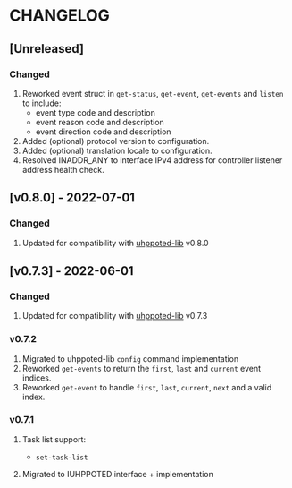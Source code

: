 # CHANGELOG

## [Unreleased]

### Changed

1. Reworked event struct in `get-status`, `get-event`, `get-events` and `listen` to include:
   - event type code and description
   - event reason code and description
   - event direction code and description
2. Added (optional) protocol version to configuration.
3. Added (optional) translation locale to configuration.
4. Resolved INADDR_ANY to interface IPv4 address for controller listener address health check.


## [v0.8.0] - 2022-07-01

### Changed
1. Updated for compatibility with [uhppoted-lib](https://github.com/uhppoted/uhppoted-lib) v0.8.0

## [v0.7.3] - 2022-06-01

### Changed
1. Updated for compatibility with [uhppoted-lib](https://github.com/uhppoted/uhppoted-lib) v0.7.3

### v0.7.2

1. Migrated to uhppoted-lib `config` command implementation
2. Reworked `get-events` to return the `first`, `last` and `current` event indices.
3. Reworked `get-event`  to handle `first`, `last`, `current`, `next` and a valid index.

### v0.7.1

1. Task list support:
   -  `set-task-list`

2. Migrated to IUHPPOTED interface + implementation